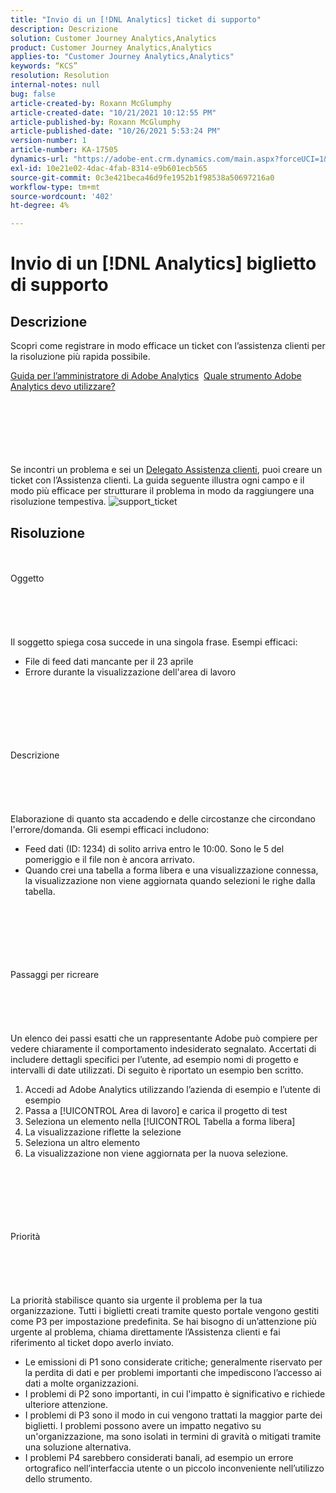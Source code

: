 ```yaml
---
title: "Invio di un [!DNL Analytics] ticket di supporto"
description: Descrizione
solution: Customer Journey Analytics,Analytics
product: Customer Journey Analytics,Analytics
applies-to: "Customer Journey Analytics,Analytics"
keywords: “KCS”
resolution: Resolution
internal-notes: null
bug: false
article-created-by: Roxann McGlumphy
article-created-date: "10/21/2021 10:12:55 PM"
article-published-by: Roxann McGlumphy
article-published-date: "10/26/2021 5:53:24 PM"
version-number: 1
article-number: KA-17505
dynamics-url: "https://adobe-ent.crm.dynamics.com/main.aspx?forceUCI=1&pagetype=entityrecord&etn=knowledgearticle&id=11a39905-bc32-ec11-b6e5-000d3a5ba97a"
exl-id: 10e21e02-4dac-4fab-8314-e9b601ecb565
source-git-commit: 0c3e421beca46d9fe1952b1f98538a50697216a0
workflow-type: tm+mt
source-wordcount: '402'
ht-degree: 4%

---
```


# Invio di un [!DNL Analytics] biglietto di supporto

## Descrizione


Scopri come registrare in modo efficace un ticket con l’assistenza clienti per la risoluzione più rapida possibile.



[Guida per l’amministratore di Adobe Analytics](https://docs.adobe.com/help/it-IT/analytics/admin/home.html)  [Quale strumento Adobe Analytics devo utilizzare?](https://docs.adobe.com/help/it-IT/analytics/admin/admin-overview/which-analytics-tool.html)


<br><br><br><br> <br><br>
Se incontri un problema e sei un [Delegato Assistenza clienti](https://helpx.adobe.com/experience-cloud/supported-users.html), puoi creare un ticket con l’Assistenza clienti. La guida seguente illustra ogni campo e il modo più efficace per strutturare il problema in modo da raggiungere una risoluzione tempestiva.
![support_ticket](https://helpx.adobe.com/content/dam/help/en/analytics/kb/submitting-an-analytics-support-ticket/jcr:content/main-pars/image/support_ticket.png "support_ticket")

## Risoluzione

<br><br>Oggetto<br><br><br><br> <br><br>
Il soggetto spiega cosa succede in una singola frase. Esempi efficaci:

- File di feed dati mancante per il 23 aprile
- Errore durante la visualizzazione dell&#39;area di lavoro

<br><br><br><br> <br><br>Descrizione<br><br><br><br> <br><br>
Elaborazione di quanto sta accadendo e delle circostanze che circondano l&#39;errore/domanda. Gli esempi efficaci includono:

- Feed dati (ID: 1234) di solito arriva entro le 10:00. Sono le 5 del pomeriggio e il file non è ancora arrivato.
- Quando crei una tabella a forma libera e una visualizzazione connessa, la visualizzazione non viene aggiornata quando selezioni le righe dalla tabella.

<br><br><br><br> <br><br>Passaggi per ricreare<br><br><br><br> <br><br>
Un elenco dei passi esatti che un rappresentante Adobe può compiere per vedere chiaramente il comportamento indesiderato segnalato. Accertati di includere dettagli specifici per l’utente, ad esempio nomi di progetto e intervalli di date utilizzati. Di seguito è riportato un esempio ben scritto.

1. Accedi ad Adobe Analytics utilizzando l’azienda di esempio e l’utente di esempio
2. Passa a [!UICONTROL Area di lavoro] e carica il progetto di test
3. Seleziona un elemento nella [!UICONTROL Tabella a forma libera]
4. La visualizzazione riflette la selezione
5. Seleziona un altro elemento
6. La visualizzazione non viene aggiornata per la nuova selezione.

<br><br><br><br> <br><br>Priorità<br><br><br><br> <br><br>
La priorità stabilisce quanto sia urgente il problema per la tua organizzazione. Tutti i biglietti creati tramite questo portale vengono gestiti come P3 per impostazione predefinita. Se hai bisogno di un’attenzione più urgente al problema, chiama direttamente l’Assistenza clienti e fai riferimento al ticket dopo averlo inviato.

- Le emissioni di P1 sono considerate critiche; generalmente riservato per la perdita di dati e per problemi importanti che impediscono l’accesso ai dati a molte organizzazioni.
- I problemi di P2 sono importanti, in cui l&#39;impatto è significativo e richiede ulteriore attenzione.
- I problemi di P3 sono il modo in cui vengono trattati la maggior parte dei biglietti. I problemi possono avere un impatto negativo su un&#39;organizzazione, ma sono isolati in termini di gravità o mitigati tramite una soluzione alternativa.
- I problemi P4 sarebbero considerati banali, ad esempio un errore ortografico nell’interfaccia utente o un piccolo inconveniente nell’utilizzo dello strumento.

<br><br><br><br>
